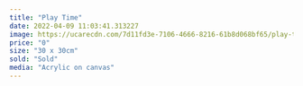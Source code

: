```yaml
---
title: "Play Time"
date: 2022-04-09 11:03:41.313227
image: https://ucarecdn.com/7d11fd3e-7106-4666-8216-61b8d068bf65/play-time.jpg
price: "0"
size: "30 x 30cm"
sold: "Sold"
media: "Acrylic on canvas"
---
```


